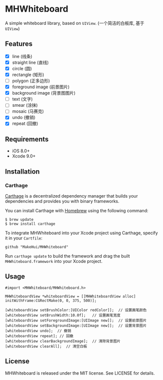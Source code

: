 # MHWhiteboard

A simple whiteboard library, based on `UIView`. (一个简洁的白板库, 基于`UIView`)

## Features

- [x] line (线条)
- [x] straight line (直线)
- [x] circle (圆)
- [x] rectangle (矩形)
- [ ] polygon (正多边形)
- [x] foreground image (前景图片)
- [x] background image (背景图图片)
- [ ] text (文字)
- [ ] smear (涂抹)
- [ ] mosaic (马赛克)
- [x] undo (撤销)
- [x] repeat (回撤)

## Requirements

- iOS 8.0+
- Xcode 9.0+

## Installation

### Carthage

[Carthage](https://github.com/Carthage/Carthage) is a decentralized dependency manager that builds your dependencies and provides you with binary frameworks.

You can install Carthage with [Homebrew](http://brew.sh/) using the following command:

```
$ brew update
$ brew install carthage
```

To integrate MHWhiteboard into your Xcode project using Carthage, specify it in your `Cartfile`:

```
github "MakeHui/MHWhiteboard"
```

Run `carthage update` to build the framework and drag the built `MHWhiteboard.framework` into your Xcode project.

## Usage

```
#import <MHWhiteboard/MHWhiteboard.h>

MHWhiteboardView *whiteboardView = [[MHWhiteboardView alloc] initWithFrame:CGRectMake(0, 0, 375, 500)];

[whiteboardView setBrushColor:[UIColor redColor]];	// 设置画笔颜色
[whiteboardView setBrushWidth:10.0f];	// 设置画笔宽度
[whiteboardView setForegroundImage:[UIImage new]];	// 设置前景图片
[whiteboardView setBackgroundImage:[UIImage new]];	// 设置背景图片
[whiteboardView undo];	// 撤销
[whiteboardView repeat]; // 回撤
[whiteboardView clearBackgroundImage];	// 清除背景图片
[whiteboardView clearAll];	// 清空白板
```

## License

MHWhiteboard is released under the MIT license. See LICENSE for details.

